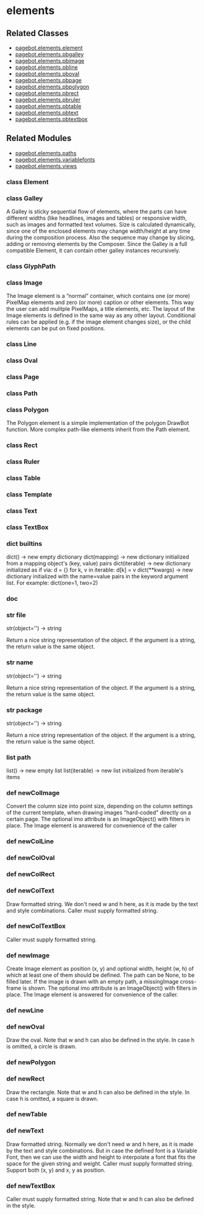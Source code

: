 # elements

## Related Classes

* [pagebot.elements.element](element)
* [pagebot.elements.pbgalley](pbgalley)
* [pagebot.elements.pbimage](pbimage)
* [pagebot.elements.pbline](pbline)
* [pagebot.elements.pboval](pboval)
* [pagebot.elements.pbpage](pbpage)
* [pagebot.elements.pbpolygon](pbpolygon)
* [pagebot.elements.pbrect](pbrect)
* [pagebot.elements.pbruler](pbruler)
* [pagebot.elements.pbtable](pbtable)
* [pagebot.elements.pbtext](pbtext)
* [pagebot.elements.pbtextbox](pbtextbox)

## Related Modules

* [pagebot.elements.paths](paths)
* [pagebot.elements.variablefonts](variablefonts)
* [pagebot.elements.views](views)
### class Element
### class Galley
A Galley is sticky sequential flow of elements, where the parts can have
different widths (like headlines, images and tables) or responsive width, such as images
and formatted text volumes. Size is calculated dynamically, since one of the enclosed
elements may change width/height at any time during the composition process.
Also the sequence may change by slicing, adding or removing elements by the Composer.
Since the Galley is a full compatible Element, it can contain other galley instances
recursively.
### class GlyphPath
### class Image
The Image element is a “normal” container, which contains one (or more) PixelMap elements and zero (or more)
caption or other elements. This way the user can add mulitple PixelMaps, a title elements, etc. 
The layout of the Image elements is defined in the same way as any other layout. Conditional rules can be 
applied (e.g. if the image element changes size), or the child elements can be put on fixed positions.
### class Line
### class Oval
### class Page
### class Path
### class Polygon
The Polygon element is a simple implementation of the polygon DrawBot function.
More complex path-like elements inherit from the Path element.
### class Rect
### class Ruler
### class Table
### class Template
### class Text
### class TextBox
### dict __builtins__
dict() -> new empty dictionary
dict(mapping) -> new dictionary initialized from a mapping object's
(key, value) pairs
dict(iterable) -> new dictionary initialized as if via:
d = {}
for k, v in iterable:
d[k] = v
dict(**kwargs) -> new dictionary initialized with the name=value pairs
in the keyword argument list.  For example:  dict(one=1, two=2)
### __doc__
### str __file__
str(object='') -> string

Return a nice string representation of the object.
If the argument is a string, the return value is the same object.
### str __name__
str(object='') -> string

Return a nice string representation of the object.
If the argument is a string, the return value is the same object.
### str __package__
str(object='') -> string

Return a nice string representation of the object.
If the argument is a string, the return value is the same object.
### list __path__
list() -> new empty list
list(iterable) -> new list initialized from iterable's items
### def newColImage
Convert the column size into point size, depending on the column settings of the 
current template, when drawing images "hard-coded" directly on a certain page.
The optional imo attribute is an ImageObject() with filters in place. 
The Image element is answered for convenience of the caller
### def newColLine
### def newColOval
### def newColRect
### def newColText
Draw formatted string.
We don't need w and h here, as it is made by the text and style combinations.
Caller must supply formatted string.
### def newColTextBox
Caller must supply formatted string.
### def newImage
Create Image element as position (x, y) and optional width, height (w, h) of which
at least one of them should be defined. The path can be None, to be filled later.
If the image is drawn with an empty path, a missingImage cross-frame is shown.
The optional imo attribute is an ImageObject() with filters in place. 
The Image element is answered for convenience of the caller.
### def newLine
### def newOval
Draw the oval. Note that w and h can also be defined in the style. In case h is omitted,
a circle is drawn.
### def newPolygon
### def newRect
Draw the rectangle. Note that w and h can also be defined in the style. In case h is omitted,
a square is drawn.
### def newTable
### def newText
Draw formatted string. Normally we don't need w and h here, as it is made by the text and 
style combinations. But in case the defined font is a Variable Font, then we can use the
width and height to interpolate a font that fits the space for the given string and weight.
Caller must supply formatted string. Support both (x, y) and x, y as position.
### def newTextBox
Caller must supply formatted string. Note that w and h can also be defined in the style.
